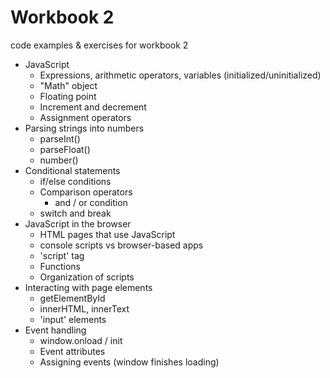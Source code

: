 # Workbook 2

code examples & exercises for workbook 2

- JavaScript
  - Expressions, arithmetic operators, variables (initialized/uninitialized)
  - "Math" object
  - Floating point
  - Increment and decrement
  - Assignment operators
- Parsing strings into numbers
  - parseInt()
  - parseFloat()
  - number()
- Conditional statements
  - if/else conditions
  - Comparison operators
    - and / or condition
  - switch and break
- JavaScript in the browser
    - HTML pages that use JavaScript
    - console scripts vs browser-based apps
    - 'script' tag
    - Functions
    - Organization of scripts
- Interacting with page elements
  - getElementById
  - innerHTML, innerText
  - 'input' elements
- Event handling
  - window.onload / init
  - Event attributes
  - Assigning events (window finishes loading)  